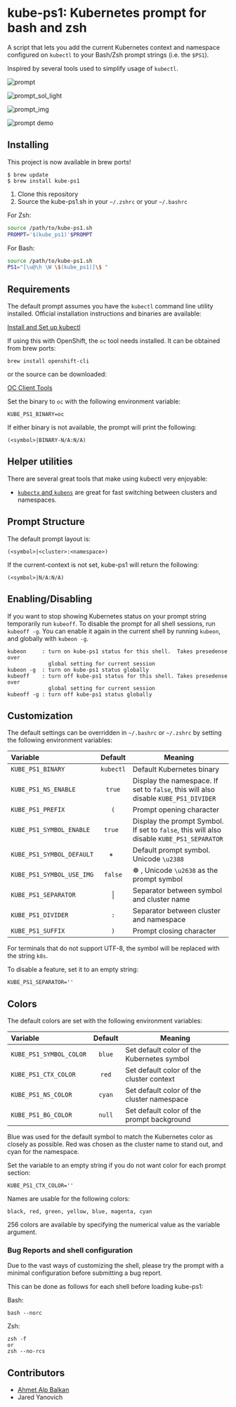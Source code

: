 kube-ps1: Kubernetes prompt for bash and zsh
============================================

A script that lets you add the current Kubernetes context and namespace configured
on `kubectl` to your Bash/Zsh prompt strings (i.e. the `$PS1`).

Inspired by several tools used to simplify usage of `kubectl`.

![prompt](img/screenshot2.png)

![prompt_sol_light](img/screenshot-sol-light.png)

![prompt_img](img/screenshot-img.png)

![prompt demo](img/kube-ps1.gif)

## Installing

This project is now available in brew ports!

```
$ brew update
$ brew install kube-ps1
```

1. Clone this repository
2. Source the kube-ps1.sh in your `~/.zshrc` or your `~/.bashrc`

For Zsh:
```sh
source /path/to/kube-ps1.sh
PROMPT='$(kube_ps1)'$PROMPT
```

For Bash:
```sh
source /path/to/kube-ps1.sh
PS1="[\u@\h \W \$(kube_ps1)]\$ "
```

## Requirements

The default prompt assumes you have the `kubectl` command line utility installed.
Official installation instructions and binaries are available:

[Install and Set up kubectl](https://kubernetes.io/docs/tasks/tools/install-kubectl/)

If using this with OpenShift, the `oc` tool needs installed.  It can be obtained
from brew ports:

```
brew install openshift-cli
```
or the source can be downloaded:

[OC Client Tools](https://www.openshift.org/download.html)

Set the binary to `oc` with the following environment variable:

```
KUBE_PS1_BINARY=oc
```

If either binary is not available, the prompt will print the following:

```
(<symbol>|BINARY-N/A:N/A)
```

## Helper utilities

There are several great tools that make using kubectl very enjoyable:

- [`kubectx` and `kubens`](https://github.com/ahmetb/kubectx) are great for
fast switching between clusters and namespaces.

## Prompt Structure

The default prompt layout is:

```
(<symbol>|<cluster>:<namespace>)
```

If the current-context is not set, kube-ps1 will return the following:

```
(<symbol>|N/A:N/A)
```

## Enabling/Disabling

If you want to stop showing Kubernetes status on your prompt string temporarily
run `kubeoff`. To disable the prompt for all shell sessions, run `kubeoff -g`.
You can enable it again in the current shell by running `kubeon`, and globally
with `kubeon -g`.

```
kubeon     : turn on kube-ps1 status for this shell.  Takes presedense over
             global setting for current session
kubeon -g  : turn on kube-ps1 status globally
kubeoff    : turn off kube-ps1 status for this shell. Takes presedense over
             global setting for current session
kubeoff -g : turn off kube-ps1 status globally
```

## Customization

The default settings can be overridden in `~/.bashrc` or `~/.zshrc` by setting
the following environment variables:

| Variable | Default | Meaning |
| :------- | :-----: | ------- |
| `KUBE_PS1_BINARY` | `kubectl` | Default Kubernetes binary |
| `KUBE_PS1_NS_ENABLE` | `true` | Display the namespace. If set to `false`, this will also disable `KUBE_PS1_DIVIDER` |
| `KUBE_PS1_PREFIX` | `(` | Prompt opening character  |
| `KUBE_PS1_SYMBOL_ENABLE` | `true ` | Display the prompt Symbol. If set to `false`, this will also disable `KUBE_PS1_SEPARATOR` |
| `KUBE_PS1_SYMBOL_DEFAULT` | `⎈ ` | Default prompt symbol. Unicode `\u2388` |
| `KUBE_PS1_SYMBOL_USE_IMG` | `false` | ☸️  ,  Unicode `\u2638` as the prompt symbol |
| `KUBE_PS1_SEPARATOR` | &#124; | Separator between symbol and cluster name |
| `KUBE_PS1_DIVIDER` | `:` | Separator between cluster and namespace |
| `KUBE_PS1_SUFFIX` | `)` | Prompt closing character |

For terminals that do not support UTF-8, the symbol will be replaced with the
string `k8s`.

To disable a feature, set it to an empty string:

```
KUBE_PS1_SEPARATOR=''
```

## Colors

The default colors are set with the following environment variables:

| Variable | Default | Meaning |
| :------- | :-----: | ------- |
| `KUBE_PS1_SYMBOL_COLOR` | `blue` | Set default color of the Kubernetes symbol |
| `KUBE_PS1_CTX_COLOR` | `red` | Set default color of the cluster context |
| `KUBE_PS1_NS_COLOR` | `cyan` | Set default color of the cluster namespace |
| `KUBE_PS1_BG_COLOR` | `null` | Set default color of the prompt background |

Blue was used for the default symbol to match the Kubernetes color as closely
as possible. Red was chosen as the cluster name to stand out, and cyan for the
namespace.

Set the variable to an empty string if you do not want color for each
prompt section:

```
KUBE_PS1_CTX_COLOR=''
```

Names are usable for the following colors:

```
black, red, green, yellow, blue, magenta, cyan
```

256 colors are available by specifying the numerical value as the variable
argument.

### Bug Reports and shell configuration

Due to the vast ways of customizing the shell, please try the prompt with a
minimal configuration before submitting a bug report.

This can be done as follows for each shell before loading kube-ps1:

Bash:
```
bash --norc
```

Zsh:
```
zsh -f
or
zsh --no-rcs
```

## Contributors

* [Ahmet Alp Balkan](https://github.com/ahmetb)
* Jared Yanovich
